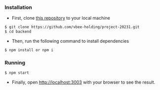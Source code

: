 ### Installation

- First, clone [this repository](https://github.com/vbee-holding/project-20231.git) to your local machine

```bash
$ git clone https://github.com/vbee-holding/project-20231.git
$ cd backend
```

- Then, run the following command to install dependencies

```bash
$ npm install or npm i 
```

### Running

```bash
$ npm start
```

- Finally, open [http://localhost:3003](http://localhost:3003) with your browser to see the result.
